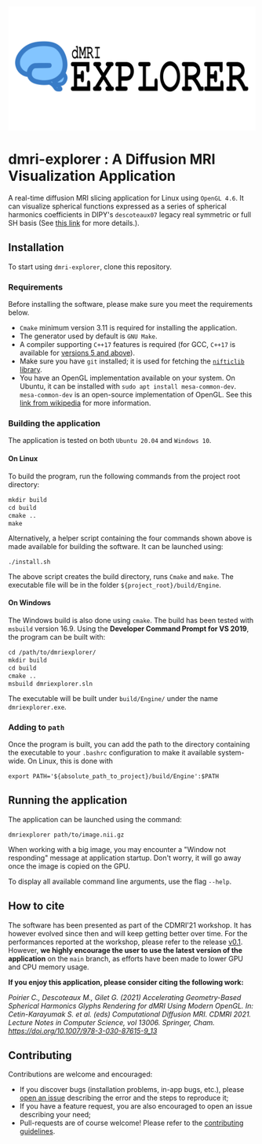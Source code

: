 ![Banner logo](banner-logo.png)
# dmri-explorer : A Diffusion MRI Visualization Application
A real-time diffusion MRI slicing application for Linux using `OpenGL 4.6`. It can visualize spherical functions expressed as a series of spherical harmonics coefficients in DIPY's `descoteaux07` legacy real symmetric or full SH basis (See [this link](https://dipy.org/documentation/1.4.1./theory/sh_basis/) for more details.).


## Installation

To start using `dmri-explorer`, clone this repository.

### Requirements

Before installing the software, please make sure you meet the requirements below.

* `Cmake` minimum version 3.11 is required for installing the application.
* The generator used by default is `GNU Make`.
* A compiler supporting `C++17` features is required (for GCC, `C++17` is available for [versions 5 and above](https://gcc.gnu.org/projects/cxx-status.html#cxx17)).
* Make sure you have `git` installed; it is used for fetching the [`nifticlib` library](https://github.com/NIFTI-Imaging/nifti_clib).
* You have an OpenGL implementation available on your system. On Ubuntu, it can be installed with `sudo apt install mesa-common-dev`. `mesa-common-dev` is an open-source implementation of OpenGL. See this [link from wikipedia](https://en.wikipedia.org/wiki/OpenGL#Implementations) for more information.


### Building the application
The application is tested on both `Ubuntu 20.04` and `Windows 10`.

#### On Linux
To build the program, run the following commands from the project root directory:
```
mkdir build
cd build
cmake ..
make
```

Alternatively, a helper script containing the four commands shown above is made available for building the software. It can be launched using: 
```
./install.sh
```
The above script creates the build directory, runs `Cmake` and `make`. The executable file will be in the folder `${project_root}/build/Engine`.

#### On Windows
The Windows build is also done using `cmake`. The build has been tested with `msbuild` version 16.9. Using the **Developer Command Prompt for VS 2019**, the program can be built with:
```
cd /path/to/dmriexplorer/
mkdir build
cd build
cmake ..
msbuild dmriexplorer.sln
```

The executable will be built under `build/Engine/` under the name `dmriexplorer.exe`.


### Adding to `path`
Once the program is built, you can add the path to the directory containing the executable to your `.bashrc` configuration to make it available system-wide. On Linux, this is done with

```
export PATH='${absolute_path_to_project}/build/Engine':$PATH
```

## Running the application
The application can be launched using the command:
```
dmriexplorer path/to/image.nii.gz
```
When working with a big image, you may encounter a "Window not responding" message at application startup. Don't worry, it will go away once the image is copied on the GPU.

To display all available command line arguments, use the flag `--help`.

## How to cite

The software has been presented as part of the CDMRI'21 workshop. It has however evolved since then and will keep getting better over time. For the performances reported at the workshop, please refer to the release [v0.1](https://github.com/scilus/dmri-explorer/releases/tag/v0.1). However, **we highly encourage the user to use the latest version of the application** on the `main` branch, as efforts have been made to lower GPU and CPU memory usage.

**If you enjoy this application, please consider citing the following work:**

*Poirier C., Descoteaux M., Gilet G. (2021) Accelerating Geometry-Based Spherical Harmonics Glyphs Rendering for dMRI Using Modern OpenGL. In: Cetin-Karayumak S. et al. (eds) Computational Diffusion MRI. CDMRI 2021. Lecture Notes in Computer Science, vol 13006. Springer, Cham. https://doi.org/10.1007/978-3-030-87615-9_13*


## Contributing
Contributions are welcome and encouraged:
* If you discover bugs (installation problems, in-app bugs, etc.), please [open an issue](https://github.com/scilus/dmri-explorer/issues) describing the error and the steps to reproduce it;
* If you have a feature request, you are also encouraged to open an issue describing your need;
* Pull-requests are of course welcome! Please refer to the [contributing guidelines](https://github.com/scilus/dmri-explorer/blob/main/contributing.md).
